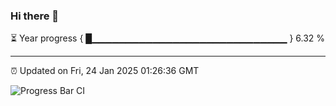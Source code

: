 ### Hi there 👋

⏳ Year progress { █▁▁▁▁▁▁▁▁▁▁▁▁▁▁▁▁▁▁▁▁▁▁▁▁▁▁▁▁▁ } 6.32 %

---

⏰ Updated on Fri, 24 Jan 2025 01:26:36 GMT

![Progress Bar CI](https://github.com/liununu/liununu/workflows/Progress%20Bar%20CI/badge.svg)

